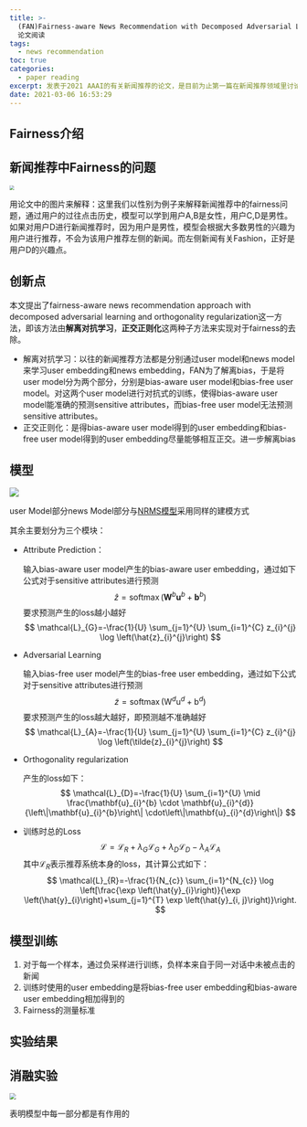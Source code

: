 ```yaml
---
title: >-
  (FAN)Fairness-aware News Recommendation with Decomposed Adversarial Learning
  论文阅读
tags:
  - news recommendation
toc: true
categories:
  - paper reading
excerpt: 发表于2021 AAAI的有关新闻推荐的论文，是目前为止第一篇在新闻推荐领域里讨论fairness的文章
date: 2021-03-06 16:53:29
---
```



## Fairness介绍



## 新闻推荐中Fairness的问题

<img src="https://gitblog-1302688916.cos.ap-beijing.myqcloud.com/cs224n/202103/03/160930-167891.png" style="zoom:50%;" />

用论文中的图片来解释：这里我们以性别为例子来解释新闻推荐中的fairness问题，通过用户的过往点击历史，模型可以学到用户A,B是女性，用户C,D是男性。如果对用户D进行新闻推荐时，因为用户是男性，模型会根据大多数男性的兴趣为用户进行推荐，不会为该用户推荐左侧的新闻。而左侧新闻有关Fashion，正好是用户D的兴趣点。



## 创新点

本文提出了fairness-aware news recommendation approach with decomposed adversarial learning and orthogonality regularization这一方法，即该方法由**解离对抗学习**，**正交正则化**这两种子方法来实现对于fairness的去除。

-   解离对抗学习：以往的新闻推荐方法都是分别通过user model和news model来学习user embedding和news embedding，FAN为了解离bias，于是将user model分为两个部分，分别是bias-aware user model和bias-free user model。对这两个user model进行对抗式的训练，使得bias-aware user model能准确的预测sensitive attributes，而bias-free user model无法预测sensitive attributes。
-   正交正则化：是得bias-aware user model得到的user embedding和bias-free user model得到的user embedding尽量能够相互正交。进一步解离bias



## 模型

![](https://gitblog-1302688916.cos.ap-beijing.myqcloud.com/cs224n/202103/03/161853-804919.png)

user Model部分news Model部分与[NRMS模型]()采用同样的建模方式

其余主要划分为三个模块：

-   Attribute Prediction：

    输入bias-aware user model产生的bias-aware user embedding，通过如下公式对于sensitive attributes进行预测
    $$
    \hat{z}=\operatorname{softmax}\left(\mathbf{W}^{b} \mathbf{u}^{b}+\mathbf{b}^{b}\right)
    $$
    要求预测产生的loss越小越好
    $$
    \mathcal{L}_{G}=-\frac{1}{U} \sum_{j=1}^{U} \sum_{i=1}^{C} z_{i}^{j} \log \left(\hat{z}_{i}^{j}\right)
    $$

-   Adversarial Learning

    输入bias-free user model产生的bias-free user embedding，通过如下公式对于sensitive attributes进行预测
    $$
    \tilde{z}=\operatorname{softmax}\left(\mathrm{W}^{d} \mathrm{u}^{d}+\mathrm{b}^{d}\right)
    $$
    要求预测产生的loss越大越好，即预测越不准确越好
    $$
    \mathcal{L}_{A}=-\frac{1}{U} \sum_{j=1}^{U} \sum_{i=1}^{C} z_{i}^{j} \log \left(\tilde{z}_{i}^{j}\right)
    $$
    
-   Orthogonality regularization

    产生的loss如下：
    $$
    \mathcal{L}_{D}=-\frac{1}{U} \sum_{i=1}^{U} \mid \frac{\mathbf{u}_{i}^{b} \cdot \mathbf{u}_{i}^{d}}{\left\|\mathbf{u}_{i}^{b}\right\| \cdot\left\|\mathbf{u}_{i}^{d}\right\|}
    $$

-   训练时总的Loss
    $$
    \mathcal{L}=\mathcal{L}_{R}+\lambda_{G} \mathcal{L}_{G}+\lambda_{D} \mathcal{L}_{D}-\lambda_{A} \mathcal{L}_{A}
    $$
    其中$\mathcal{L}_{R}$表示推荐系统本身的loss，其计算公式如下：
    $$
    \mathcal{L}_{R}=-\frac{1}{N_{c}} \sum_{i=1}^{N_{c}} \log \left[\frac{\exp \left(\hat{y}_{i}\right)}{\exp \left(\hat{y}_{i}\right)+\sum_{j=1}^{T} \exp \left(\hat{y}_{i, j}\right)}\right.
    $$

## 模型训练

1.  对于每一个样本，通过负采样进行训练，负样本来自于同一对话中未被点击的新闻
2.  训练时使用的user embedding是将bias-free user embedding和bias-aware user embedding相加得到的
3.  Fairness的测量标准



## 实验结果





## 消融实验

<img src="https://gitblog-1302688916.cos.ap-beijing.myqcloud.com/cs224n/202103/03/165459-599313.png" style="zoom:67%;" />

表明模型中每一部分都是有作用的